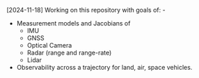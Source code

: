 [2024-11-18]
Working on this repository with goals of: -
- Measurement models and Jacobians of
  - IMU
  - GNSS
  - Optical Camera
  - Radar (range and range-rate)
  - Lidar
- Observability across a trajectory for land, air, space vehicles. 